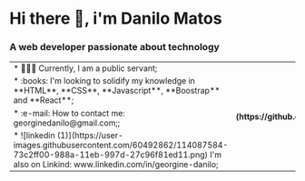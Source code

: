 # Hi there 👋, i'm Danilo Matos

### A web developer passionate about technology

 <table>
      <tr>
        <td>* 👨🏻‍💻 Currently, I am a public servant;</td>
        <th rowspan="4">![](https://github.com/dnlMatos/dnlMatos/blob/main/Code%20typing-bro.svg)</th>
      </tr>
      <tr>
        <td>
          * :books: I'm looking to solidify my knowledge in **HTML**, **CSS**,
          **Javascript**, **Boostrap** and **React**;
        </td>
      </tr>
      <tr>
        <td>* :e-mail: How to contact me: georginedanilo@gmail.com;;</td>
      </tr>
      <tr>
        <td>
          * ![linkedin
          (1)](https://user-images.githubusercontent.com/60492862/114087584-73c2ff00-988a-11eb-997d-27c96f81ed11.png)
          I'm also on Linkind: www.linkedin.com/in/georgine-danilo;
        </td>
      </tr>
    </table>



